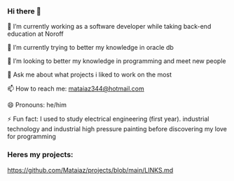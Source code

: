 ### Hi there 👋

🔭 I’m currently working as a software developer while taking back-end education at Noroff

🌱 I’m currently trying to better my knowledge in oracle db

👯 I’m looking to better my knowledge in programming and meet new people

💬 Ask me about what projects i liked to work on the most

📫 How to reach me: mataiaz344@hotmail.com

😄 Pronouns: he/him

⚡ Fun fact: I used to study electrical engineering (first year). industrial technology and industrial high pressure painting before discovering my love for programming

### Heres my projects:

https://github.com/Mataiaz/projects/blob/main/LINKS.md
